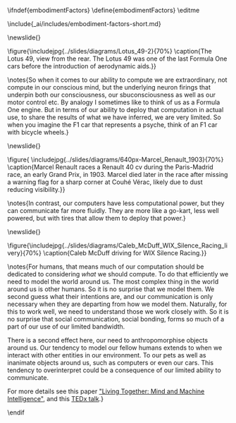 \ifndef{embodimentFactors}
\define{embodimentFactors}
\editme

\include{_ai/includes/embodiment-factors-short.md}

\newslide{}

\figure{\includejpg{../slides/diagrams/Lotus_49-2}{70%}
\caption{The Lotus 49, view from the rear. The Lotus 49 was one of the last Formula One cars before the introduction of aerodynamic aids.}}

\notes{So when it comes to our ability to compute we are extraordinary, not compute in our conscious mind, but the underlying neuron firings that underpin both our consciousness, our sbuconsciousness as well as our motor control etc. By analogy I sometimes like to think of us as a Formula One engine. But in terms of our ability to deploy that computation in actual use, to share the results of what we have inferred, we are very limited. So when you imagine the F1 car that represents a psyche, think of an F1 car with bicycle wheels.}

\newslide{}

\figure{
\includejpg{../slides/diagrams/640px-Marcel_Renault_1903}{70%}
\caption{Marcel Renault races a Renault 40 cv during the Paris-Madrid race, an early Grand Prix, in 1903. Marcel died later in the race after missing a warning flag for a sharp corner at Couhé Vérac, likely due to dust reducing visibility.}}

\notes{In contrast, our computers have less computational power, but they can communicate far more fluidly. They are more like a go-kart, less well powered, but with tires that allow them to deploy that power.}

\newslide{}

\figure{\includejpg{../slides/diagrams/Caleb_McDuff_WIX_Silence_Racing_livery}{70%}
\caption{Caleb McDuff driving for WIX Silence Racing.}}

\notes{For humans, that means much of our computation should be dedicated to considering *what* we should compute. To do that efficiently we need to model the world around us. The most complex thing in the world around us is other humans. So it is no surprise that we model them. We second guess what their intentions are, and our communication is only necessary when they are departing from how we model them. Naturally, for this to work well, we need to understand those we work closely with. So it is no surprise that social communication, social bonding, forms so much of a part of our use of our limited bandwidth. 

There is a second effect here, our need to anthropomorphise objects around us. Our tendency to model our fellow humans extends to when we interact with other entities in our environment. To our pets as well as inanimate objects around us, such as computers or even our cars. This tendency to overinterpret could be a consequence of our limited ability to communicate. 

For more details see this paper ["Living Together: Mind and Machine Intelligence"](https://arxiv.org/abs/1705.07996), and this [TEDx talk](http://inverseprobability.com/talks/lawrence-tedx17/living-together.html).}

\endif
